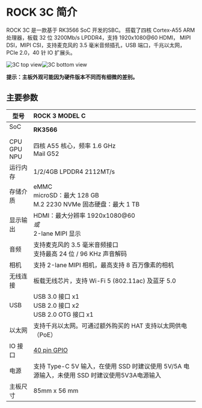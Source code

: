 ﻿---
sidebar_label: '概览'
sidebar_position: 3
---

# ROCK 3C 简介

ROCK 3C 是一款基于 RK3566 SoC 开发的SBC。 
搭载了四核 Cortex-A55 ARM 处理器，板载 32 位 3200Mb/s LPDDR4，支持 1920x1080@60 HDMI，
MIPI DSI，MIPI CSI，支持麦克风的 3.5 毫米音频插孔，USB 端口，千兆以太网，PCIe 2.0，40 针 IO 扩展头。

![3C top view](/img/rock3/Rock3C-top-800px.webp)![3C bottom view](/img/rock3/Rock3C-bottom-800px.webp)  

**提示：主板外观可能因为硬件版本不同而有细微的差别。**

## 主要参数

|型号|ROCK 3 MODEL C|
|-|:-|
|SoC<br/><br/>CPU<br/>GPU<br/>NPU|**RK3566**<br/><br/>四核 A55 核心，频率 1.6 GHz<br/>Mail G52|
|运行内存|1/2/4GB LPDDR4 2112MT/s|
|存储介质|eMMC<br/>microSD：最大 128 GB<br/>M.2 2230 NVMe 固态硬盘：最大 1 TB|
|显示输出|HDMI：最大分辨率 1920x1080@60<br/>*或*<br/>2-lane MIPI 显示|
|音频|支持麦克风的 3.5 毫米音频接口<br/>支持最高 24 位 / 96 KHz  声音解码|
|相机|支持 2-lane MIPI 相机，最高支持 8 百万像素的相机|
|无线连接|板载无线芯片，支持 Wi-Fi 5 (802.11ac) 及蓝牙 5.0|
|USB|USB 3.0 接口 x1<br/>USB 2.0 接口 x2<br/>USB 2.0 OTG 接口 x1|
|以太网|支持千兆以太网。可通过额外购买的 HAT 支持以太网供电（PoE）|
|IO 接口|[40 pin GPIO](../hardware/rock3c-gpio)|
|电源|支持 Type-C 5V 输入，在使用 SSD 时建议使用 5V/5A 电源输入，未使用 SSD 时建议使用5V3A电源输入|
|主板尺寸|85mm x 56 mm|
